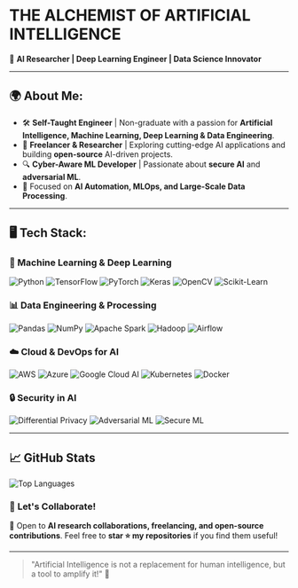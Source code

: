 #  THE ALCHEMIST OF ARTIFICIAL INTELLIGENCE 

🔬 **AI Researcher | Deep Learning Engineer | Data Science Innovator**

---

## 🌍 About Me:
- 🛠 **Self-Taught Engineer** | Non-graduate with a passion for **Artificial Intelligence, Machine Learning, Deep Learning & Data Engineering**.
- 🧠 **Freelancer & Researcher** | Exploring cutting-edge AI applications and building **open-source** AI-driven projects.
- 🔍 **Cyber-Aware ML Developer** | Passionate about **secure AI** and **adversarial ML**.
- 🎯 Focused on **AI Automation, MLOps, and Large-Scale Data Processing**.

---

## 🖥️ Tech Stack:

### **🚀 Machine Learning & Deep Learning**
![Python](https://img.shields.io/badge/Python-3776AB?style=flat-square&logo=python&logoColor=white)
![TensorFlow](https://img.shields.io/badge/TensorFlow-FF6F00?style=flat-square&logo=tensorflow&logoColor=white)
![PyTorch](https://img.shields.io/badge/PyTorch-EE4C2C?style=flat-square&logo=pytorch&logoColor=white)
![Keras](https://img.shields.io/badge/Keras-D00000?style=flat-square&logo=keras&logoColor=white)
![OpenCV](https://img.shields.io/badge/OpenCV-5C3EE8?style=flat-square&logo=opencv&logoColor=white)
![Scikit-Learn](https://img.shields.io/badge/Scikit--Learn-F7931E?style=flat-square&logo=scikit-learn&logoColor=white)

### **📊 Data Engineering & Processing**
![Pandas](https://img.shields.io/badge/Pandas-150458?style=flat-square&logo=pandas&logoColor=white)
![NumPy](https://img.shields.io/badge/NumPy-013243?style=flat-square&logo=numpy&logoColor=white)
![Apache Spark](https://img.shields.io/badge/Apache%20Spark-E25A1C?style=flat-square&logo=apachespark&logoColor=white)
![Hadoop](https://img.shields.io/badge/Hadoop-66CCFF?style=flat-square&logo=apachehadoop&logoColor=white)
![Airflow](https://img.shields.io/badge/Apache%20Airflow-017CEE?style=flat-square&logo=apacheairflow&logoColor=white)

### **☁️ Cloud & DevOps for AI**
![AWS](https://img.shields.io/badge/AWS-232F3E?style=flat-square&logo=amazonaws&logoColor=white)
![Azure](https://img.shields.io/badge/Azure-0078D7?style=flat-square&logo=microsoftazure&logoColor=white)
![Google Cloud AI](https://img.shields.io/badge/GCP-4285F4?style=flat-square&logo=googlecloud&logoColor=white)
![Kubernetes](https://img.shields.io/badge/Kubernetes-326CE5?style=flat-square&logo=kubernetes&logoColor=white)
![Docker](https://img.shields.io/badge/Docker-2496ED?style=flat-square&logo=docker&logoColor=white)

### **🔒 Security in AI**
![Differential Privacy](https://img.shields.io/badge/Differential%20Privacy-ff4757?style=flat-square)
![Adversarial ML](https://img.shields.io/badge/Adversarial%20ML-ff6b81?style=flat-square)
![Secure ML](https://img.shields.io/badge/Secure%20ML-1e90ff?style=flat-square)

---

## 📈 GitHub Stats

![Top Languages](https://github-readme-stats.vercel.app/api/top-langs/?username=your-github-username&layout=compact&theme=radical)

          

### 🚀 **Let's Collaborate!**
🔗 Open to **AI research collaborations, freelancing, and open-source contributions**. Feel free to **star ⭐ my repositories** if you find them useful!

---

> "Artificial Intelligence is not a replacement for human intelligence, but a tool to amplify it!" 🚀
